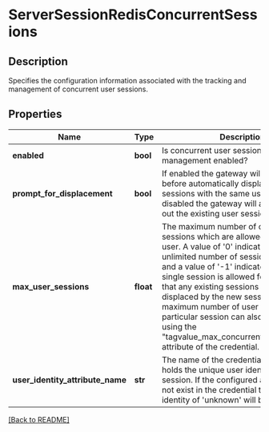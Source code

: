 # ServerSessionRedisConcurrentSessions

## Description

Specifies the configuration information associated with the tracking and management of concurrent user sessions.


## Properties

Name | Type | Description | Notes
------------ | ------------- | ------------- | -------------
**enabled** | **bool** | Is concurrent user session tracking and management enabled?  | [optional] [default to True]
**prompt\_for\_displacement** | **bool** | If enabled the gateway will prompt users before  automatically displacing existing sessions with the same  user identity.  If disabled the gateway will automatically  log out the existing user session.  | [optional] [default to True]
**max\_user\_sessions** | **float** | The maximum number of concurrent sessions which are allowed  for a single user.  A value of &#39;0&#39; indicates that an  unlimited number of sessions are allowed, and a value of  &#39;-1&#39; indicates that only a single session is allowed for  the user and that any existing sessions will be displaced  by the new session.  The maximum number of user sessions  for a particular session can also be defined using the  \"tagvalue\_max\_concurrent\_web\_sessions\" attribute of the  credential.  | [optional] [default to 0]
**user\_identity\_attribute\_name** | **str** | The name of the credential attribute which holds the unique  user identity for the session.  If the configured attribute  does not exist in the credential the default user identity  of &#39;unknown&#39; will be used.    | [optional] [default to 'AZN_CRED_PRINCIPAL_NAME']

[[Back to README]](../README.md)



